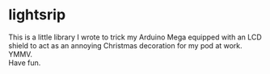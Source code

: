 lightsrip
=========

This is a little library I wrote to trick my Arduino Mega equipped with an LCD 
shield to act as an annoying Christmas decoration for my pod at work.  YMMV.  
Have fun.
